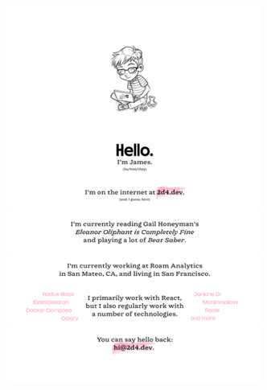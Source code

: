 [![Hello. I'm James. I'm on the internet at 2d4.dev (and, I guess, here).](https://raw.githubusercontent.com/jda0/jda0/master/Header@2x.png)](//2d4.dev)  
![I'm currently reading Gail Honeyman's "Eleanor Oliphant is Completely Fine" and playing a lot of "Beat Saber".](https://raw.githubusercontent.com/jda0/jda0/master/Not%20Work@2x.png)  
![I'm currently working on Reviewer at Roam Analytics in San Mateo, CA. I primarily work with React but I also regularly work with a number of technologies.](https://raw.githubusercontent.com/jda0/jda0/master/Work@2x.png)  
[![You can say hello back: hi@2d4.dev](https://raw.githubusercontent.com/jda0/jda0/master/Contact@2x.png)](mailto:hi@2d4.dev)
